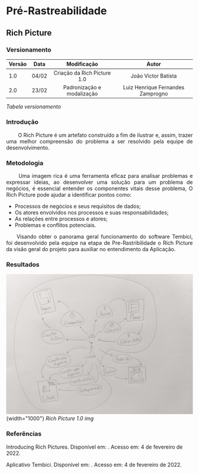 # Pré-Rastreabilidade

## Rich Picture

### Versionamento

| Versão | Data | Modificação | Autor |
|-|-|:-:|:-:|
| 1.0 | 04/02 |  Criação da Rich Picture 1.0 |  João Victor Batista |
| 2.0 | 23/02 | Padronização e modalização | Luiz Henrique Fernandes Zamprogno |

*Tabela versionamento*

### Introdução

<p align="justify">&emsp;&emsp; O Rich Picture é um artefato construído a fim de ilustrar e, assim, trazer uma melhor compreensão do problema a ser resolvido pela equipe de desenvolvimento.

### Metodologia

<p align="justify">&emsp;&emsp; Uma imagem rica é uma ferramenta eficaz para analisar problemas e expressar ideias, ao desenvolver uma solução para um problema de negócios, é essencial entender os componentes vitais desse problema, O Rich Picture pode ajudar a identificar pontos como:</p>

- Processos de negócios e seus requisitos de dados;
- Os atores envolvidos nos processos e suas responsabilidades;
- As relações entre processos e atores;
- Problemas e conflitos potenciais.

<p align="justify">&emsp;&emsp;Visando obter o panorama geral funcionamento do software Tembici, foi desenvolvido pela equipe na etapa de Pre-Rastribilidade o Rich Picture da visão geral do projeto para auxiliar no entendimento da Aplicação.</p>

### Resultados

![Rich Picture v1](../assets/pre-rastreabilidade/richPictureV1.jpg){width="1000"}
*Rich Picture 1.0 img*

### Referências 

<p>Introducing Rich Pictures. Disponível em: <https://aprender3.unb.br/mod/resource/view.php?id=597193>. Acesso em: 4 de fevereiro de 2022.
<p>Aplicativo Tembici. Disponível em: <https://www.tembici.com.br>. Acesso em: 4 de fevereiro de 2022.

